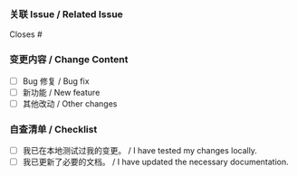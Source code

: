 ### 关联 Issue / Related Issue
<!-- 请填写此 PR 关联的 issue 编号，例如：Closes #123 / Please link the issue number, e.g., Closes #123 -->
Closes #

### 变更内容 / Change Content
<!-- 请简要描述本次变更的核心内容 / Please briefly describe the core changes of this PR -->
- [ ] Bug 修复 / Bug fix
- [ ] 新功能 / New feature
- [ ] 其他改动 / Other changes

<!-- 请在下方详细描述你的变更 / Please describe your changes in detail below -->


### 自查清单 / Checklist
- [ ] 我已在本地测试过我的变更。 / I have tested my changes locally.
- [ ] 我已更新了必要的文档。 / I have updated the necessary documentation.
